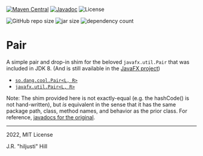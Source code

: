 [![Maven Central](https://img.shields.io/maven-central/v/so.dang.cool/pair.svg?label=Maven%20Central)](https://search.maven.org/search?q=g:%22so.dang.cool%22%20AND%20a:%22pair%22)
[![Javadoc](https://javadoc.io/badge2/so.dang.cool/pair/javadoc.svg)](https://javadoc.io/doc/so.dang.cool/pair)
![License](https://img.shields.io/github/license/hiljusti/pair)

![GitHub repo size](https://img.shields.io/github/repo-size/hiljusti/pair)
![jar size](https://img.shields.io/badge/jar_size-5.2_kB-blue)
![dependency count](https://img.shields.io/badge/dependencies-0-blue)

# Pair

A simple pair and drop-in shim for the beloved `javafx.util.Pair` that was
included in JDK 8. (And is still available in the [JavaFX project](https://openjfx.io/))

- [`so.dang.cool.Pair<L, R>`](https://javadoc.io/doc/so.dang.cool/pair/2.2/so/dang/cool/Pair.html)
- [`javafx.util.Pair<L, R>`](https://javadoc.io/doc/so.dang.cool/pair/2.2/javafx/util/Pair.html)

Note: The shim provided here is not exactly-equal (e.g. the hashCode() is not
hand-written), but _is_ equivalent in the sense that it has the same package
path, class, method names, and behavior as the prior class. For reference,
[javadocs for the original](https://docs.oracle.com/javase/8/javafx/api/javafx/util/Pair.html).

---

2022, MIT License

J.R. "hiljusti" Hill
